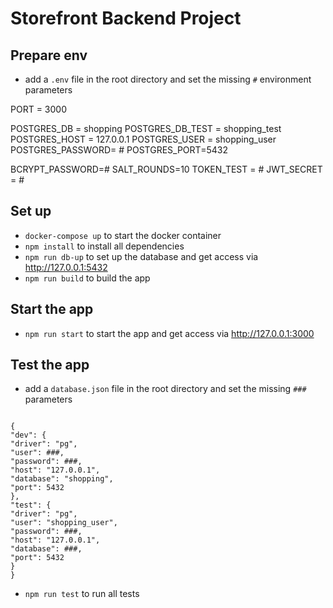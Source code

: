 # Storefront Backend Project

## Prepare env

- add a `.env` file in the root directory and set the missing `#` environment parameters

PORT = 3000

POSTGRES_DB = shopping
POSTGRES_DB_TEST = shopping_test
POSTGRES_HOST = 127.0.0.1
POSTGRES_USER = shopping_user
POSTGRES_PASSWORD= #
POSTGRES_PORT=5432

BCRYPT_PASSWORD=#
SALT_ROUNDS=10
TOKEN_TEST = #
JWT_SECRET = #

## Set up

- `docker-compose up` to start the docker container
- `npm install` to install all dependencies
- `npm run db-up` to set up the database and get access via http://127.0.0.1:5432
- `npm run build` to build the app

## Start the app
- `npm run start` to start the app and get access via http://127.0.0.1:3000


## Test the app
- add a `database.json` file in the root directory and set the missing `###` parameters
```

{
"dev": {
"driver": "pg",
"user": ###,
"password": ###,
"host": "127.0.0.1",
"database": "shopping",
"port": 5432
},
"test": {
"driver": "pg",
"user": "shopping_user",
"password": ###,
"host": "127.0.0.1",
"database": ###,
"port": 5432
}
}

```
- `npm run test` to run all tests
```
